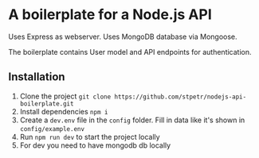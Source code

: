 # A boilerplate for a Node.js API

Uses Express as webserver.
Uses MongoDB database via Mongoose.

The boilerplate contains User model and API endpoints for authentication.

## Installation

1. Clone the project `git clone https://github.com/stpetr/nodejs-api-boilerplate.git`
2. Install dependencies `npm i`
3. Create a `dev.env` file in the `config` folder. Fill in data like it's shown in `config/example.env`
4. Run `npm run dev` to start the project locally
5. For dev you need to have mongodb db locally
